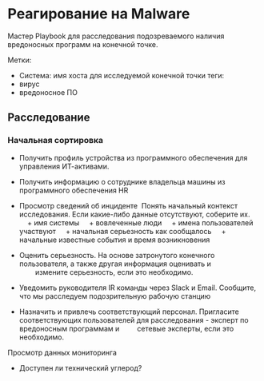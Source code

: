 # Реагирование на Malware

Мастер Playbook для расследования подозреваемого наличия вредоносных программ на конечной точке.

Метки:
- Система: имя хоста для исследуемой конечной точки
теги:
- вирус
- вредоносное ПО

## Расследование 
### Начальная сортировка
+ Получить профиль устройства из программного обеспечения для управления ИТ-активами.
+ Получить информацию о сотруднике владельца машины из программного обеспечения HR
+ Просмотр сведений об инциденте  Понять начальный контекст исследования. Если какие-либо данные отсутствуют, соберите их.
    + имя системы
    + вовлеченные люди
    + имена пользователей участвуют
    + начальная серьезность как сообщалось
    + начальные известные события и время возникновения
+ Оценить серьезность. На основе затронутого конечного пользователя, а также другая информация оценивать и
        измените серьезность, если это необходимо.
        
+ Уведомить руководителя IR команды через Slack и Email. Сообщите, что мы расследуем подозрительную рабочую станцию
+ Назначить и привлечь соответствующий персонал. Пригласите соответствующих пользователей для расследования - эксперт по вредоносным программам и
        сетевые эксперты, если это необходимо.
        
Просмотр данных мониторинга
+ Доступен ли технический углерод?
